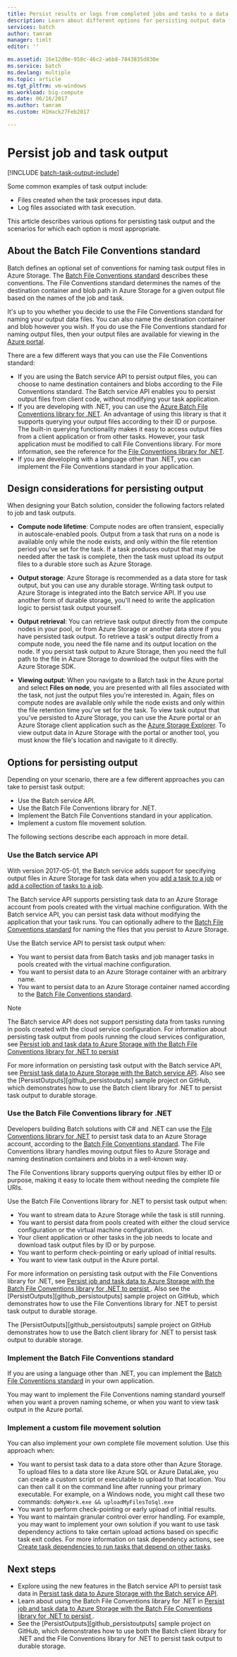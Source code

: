 ```yaml
---
title: Persist results or logs from completed jobs and tasks to a data store - Azure Batch | Microsoft Docs
description: Learn about different options for persisting output data from Batch tasks and jobs. You can persist data to Azure Storage, or to another data store.
services: batch
author: tamram
manager: timlt
editor: ''

ms.assetid: 16e12d0e-958c-46c2-a6b8-7843835d830e
ms.service: batch
ms.devlang: multiple
ms.topic: article
ms.tgt_pltfrm: vm-windows
ms.workload: big-compute
ms.date: 06/16/2017
ms.author: tamram
ms.custom: H1Hack27Feb2017

---
```

# Persist job and task output

[!INCLUDE [batch-task-output-include](../../includes/batch-task-output-include.md)]

Some common examples of task output include:

- Files created when the task processes input data.
- Log files associated with task execution. 

This article describes various options for persisting task output and the scenarios for which each option is most appropriate.   

## About the Batch File Conventions standard

Batch defines an optional set of conventions for naming task output files in Azure Storage. The [Batch File Conventions standard](https://github.com/Azure/azure-sdk-for-net/tree/vs17Dev/src/SDKs/Batch/Support/FileConventions#conventions) describes these conventions. The File Conventions standard determines the names of the destination container and blob path in Azure Storage for a given output file based on the names of the job and task.

It's up to you whether you decide to use the File Conventions standard for naming your output data files. You can also name the destination container and blob however you wish. If you do use the File Conventions standard for naming output files, then your output files are available for viewing in the [Azure portal][portal].

There are a few different ways that you can use the File Conventions standard:

- If you are using the Batch service API to persist output files, you can choose to name destination containers and blobs according to the File Conventions standard. The Batch service API enables you to persist output files from client code, without modifying your task application.
- If you are developing with .NET, you can use the [Azure Batch File Conventions library for .NET][nuget_package]. An advantage of using this library is that it supports querying your output files according to their ID or purpose. The built-in querying functionality makes it easy to access output files from a client application or from other tasks. However, your task application must be modified to call File Conventions library. For more information, see the reference for the [File Conventions library for .NET](https://msdn.microsoft.com/library/microsoft.azure.batch.conventions.files.aspx).
- If you are developing with a language other than .NET, you can implement the File Conventions standard in your application.

## Design considerations for persisting output 

When designing your Batch solution, consider the following factors related to job and task outputs.

* **Compute node lifetime**: Compute nodes are often transient, especially in autoscale-enabled pools. Output from a task that runs on a node is available only while the node exists, and only within the file retention period you've set for the task. If a task produces output that may be needed after the task is complete, then the task must upload its output files to a durable store such as Azure Storage.

* **Output storage**: Azure Storage is recommended as a data store for task output, but you can use any durable storage. Writing task output to Azure Storage is integrated into the Batch service API. If you use another form of durable storage, you'll need to write the application logic to persist task output yourself.   

* **Output retrieval**: You can retrieve task output directly from the compute nodes in your pool, or from Azure Storage or another data store if you have persisted task output. To retrieve a task's output directly from a compute node, you need the file name and its output location on the node. If you persist task output to Azure Storage, then you need the full path to the file in Azure Storage to download the output files with the Azure Storage SDK.

* **Viewing output**: When you navigate to a Batch task in the Azure portal and select **Files on node**, you are presented with all files associated with the task, not just the output files you're interested in. Again, files on compute nodes are available only while the node exists and only within the file retention time you've set for the task. To view task output that you've persisted to Azure Storage, you can use the Azure portal or an Azure Storage client application such as the [Azure Storage Explorer][storage_explorer]. To view output data in Azure Storage with the portal or another tool, you must know the file's location and navigate to it directly.

## Options for persisting output

Depending on your scenario, there are a few different approaches you can take to persist task output:

- Use the Batch service API.  
- Use the Batch File Conventions library for .NET.  
- Implement the Batch File Conventions standard in your application.
- Implement a custom file movement solution.

The following sections describe each approach in more detail.

### Use the Batch service API

With version 2017-05-01, the Batch service adds support for specifying output files in Azure Storage for task data when you [add a task to a job](https://docs.microsoft.com/rest/api/batchservice/add-a-task-to-a-job) or [add a collection of tasks to a job](https://docs.microsoft.com/rest/api/batchservice/add-a-collection-of-tasks-to-a-job).

The Batch service API supports persisting task data to an Azure Storage account from pools created with the virtual machine configuration. With the Batch service API, you can persist task data without modifying the application that your task runs. You can optionally adhere to the [Batch File Conventions standard](https://github.com/Azure/azure-sdk-for-net/tree/vs17Dev/src/SDKs/Batch/Support/FileConventions#conventions) for naming the files that you persist to Azure Storage. 

Use the Batch service API to persist task output when:

- You want to persist data from Batch tasks and job manager tasks in pools created with the virtual machine configuration.
- You want to persist data to an Azure Storage container with an arbitrary name.
- You want to persist data to an Azure Storage container named according to the [Batch File Conventions standard](https://github.com/Azure/azure-sdk-for-net/tree/vs17Dev/src/SDKs/Batch/Support/FileConventions#conventions). 

> [!NOTE]
> The Batch service API does not support persisting data from tasks running in pools created with the cloud service configuration. For information about persisting task output from pools running the cloud services configuration, see [Persist job and task data to Azure Storage with the Batch File Conventions library for .NET to persist ](batch-task-output-file-conventions.md)
> 
> 

For more information on persisting task output with the Batch service API, see [Persist task data to Azure Storage with the Batch service API](batch-task-output-files.md). Also see the [PersistOutputs][github_persistoutputs] sample project on GitHub, which demonstrates how to use the Batch client library for .NET to persist task output to durable storage.

### Use the Batch File Conventions library for .NET

Developers building Batch solutions with C# and .NET can use the [File Conventions library for .NET][nuget_package] to persist task data to an Azure Storage account, according to the [Batch File Conventions standard](https://github.com/Azure/azure-sdk-for-net/tree/vs17Dev/src/SDKs/Batch/Support/FileConventions#conventions). The File Conventions library handles moving output files to Azure Storage and naming destination containers and blobs in a well-known way.

The File Conventions library supports querying output files by either ID or purpose, making it easy to locate them without needing the complete file URIs. 

Use the Batch File Conventions library for .NET to persist task output when:

- You want to stream data to Azure Storage while the task is still running.
- You want to persist data from pools created with either the cloud service configuration or the virtual machine configuration.
- Your client application or other tasks in the job needs to locate and download task output files by ID or by purpose. 
- You want to perform check-pointing or early upload of initial results.
- You want to view task output in the Azure portal.

For more information on persisting task output with the File Conventions library for .NET, see [Persist job and task data to Azure Storage with the Batch File Conventions library for .NET to persist ](batch-task-output-file-conventions.md). Also see the [PersistOutputs][github_persistoutputs] sample project on GitHub, which demonstrates how to use the File Conventions library for .NET to persist task output to durable storage.

The [PersistOutputs][github_persistoutputs] sample project on GitHub demonstrates how to use the Batch client library for .NET to persist task output to durable storage.

### Implement the Batch File Conventions standard

If you are using a language other than .NET, you can implement the [Batch File Conventions standard](https://github.com/Azure/azure-sdk-for-net/tree/vs17Dev/src/SDKs/Batch/Support/FileConventions#conventions) in your own application. 

You may want to implement the File Conventions naming standard yourself when you want a proven naming scheme, or when you want to view task output in the Azure portal.

### Implement a custom file movement solution

You can also implement your own complete file movement solution. Use this approach when:

- You want to persist task data to a data store other than Azure Storage. To upload files to a data store like Azure SQL or Azure DataLake, you can create a custom script or executable to upload to that location. You can then call it on the command line after running your primary executable. For example, on a Windows node, you might call these two commands: `doMyWork.exe && uploadMyFilesToSql.exe`
- You want to perform check-pointing or early upload of initial results.
- You want to maintain granular control over error handling. For example, you may want to implement your own solution if you want to use task dependency actions to take certain upload actions based on specific task exit codes. For more information on task dependency actions, see [Create task dependencies to run tasks that depend on other tasks](batch-task-dependencies.md). 

## Next steps

- Explore using the new features in the Batch service API to persist task data in [Persist task data to Azure Storage with the Batch service API](batch-task-output-files.md).
- Learn about using the Batch File Conventions library for .NET in [Persist job and task data to Azure Storage with the Batch File Conventions library for .NET to persist ](batch-task-output-file-conventions.md).
- See the [PersistOutputs][github_persistoutputs] sample project on GitHub, which demonstrates how to use both the Batch client library for .NET and the File Conventions library for .NET to persist task output to durable storage.

[nuget_package]: https://www.nuget.org/packages/Microsoft.Azure.Batch.Conventions.Files
[portal]: https://portal.azure.com
[storage_explorer]: http://storageexplorer.com/
